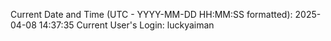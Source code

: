 Current Date and Time (UTC - YYYY-MM-DD HH:MM:SS formatted): 2025-04-08 14:37:35
Current User's Login: luckyaiman
